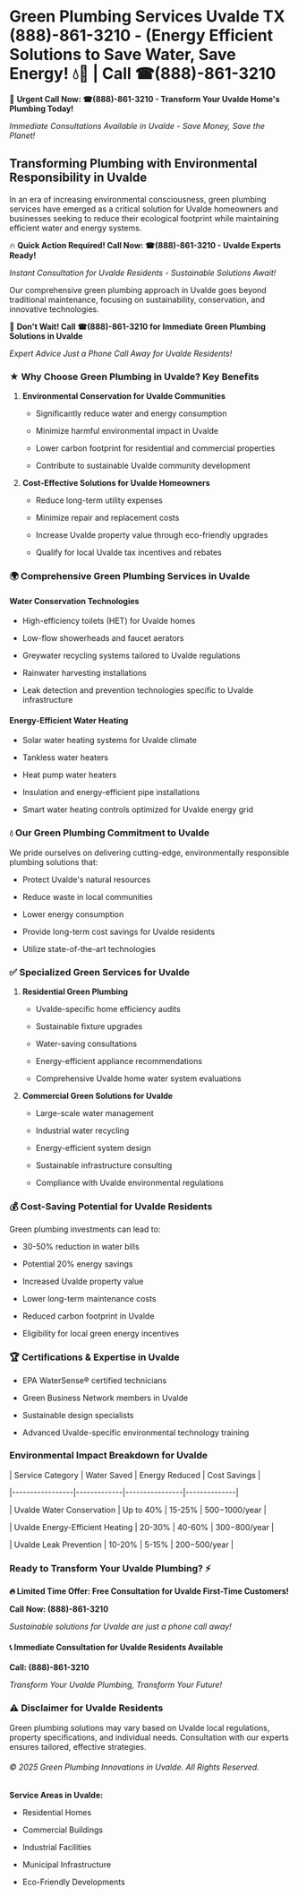 # Green Plumbing Services Uvalde TX (888)-861-3210 - (Energy Efficient Solutions to Save Water, Save Energy! 💧🌿 | Call ☎(888)-861-3210

🚨 **Urgent Call Now: ☎(888)-861-3210 - Transform Your Uvalde Home's Plumbing Today!**
*Immediate Consultations Available in Uvalde - Save Money, Save the Planet!*

## Transforming Plumbing with Environmental Responsibility in Uvalde

In an era of increasing environmental consciousness, green plumbing services have emerged as a critical solution for Uvalde homeowners and businesses seeking to reduce their ecological footprint while maintaining efficient water and energy systems. 

🔥 **Quick Action Required! Call Now: ☎(888)-861-3210 - Uvalde Experts Ready!**
*Instant Consultation for Uvalde Residents - Sustainable Solutions Await!*

Our comprehensive green plumbing approach in Uvalde goes beyond traditional maintenance, focusing on sustainability, conservation, and innovative technologies.

🚨 **Don't Wait! Call ☎(888)-861-3210 for Immediate Green Plumbing Solutions in Uvalde**
*Expert Advice Just a Phone Call Away for Uvalde Residents!*

### ★ Why Choose Green Plumbing in Uvalde? Key Benefits

1. **Environmental Conservation for Uvalde Communities** 
   - Significantly reduce water and energy consumption
   - Minimize harmful environmental impact in Uvalde
   - Lower carbon footprint for residential and commercial properties
   - Contribute to sustainable Uvalde community development

2. **Cost-Effective Solutions for Uvalde Homeowners** 
   - Reduce long-term utility expenses
   - Minimize repair and replacement costs
   - Increase Uvalde property value through eco-friendly upgrades
   - Qualify for local Uvalde tax incentives and rebates

### 🌍 Comprehensive Green Plumbing Services in Uvalde

#### Water Conservation Technologies
- High-efficiency toilets (HET) for Uvalde homes
- Low-flow showerheads and faucet aerators
- Greywater recycling systems tailored to Uvalde regulations
- Rainwater harvesting installations
- Leak detection and prevention technologies specific to Uvalde infrastructure

#### Energy-Efficient Water Heating
- Solar water heating systems for Uvalde climate
- Tankless water heaters
- Heat pump water heaters
- Insulation and energy-efficient pipe installations
- Smart water heating controls optimized for Uvalde energy grid

### 💧 Our Green Plumbing Commitment to Uvalde

We pride ourselves on delivering cutting-edge, environmentally responsible plumbing solutions that:
- Protect Uvalde's natural resources
- Reduce waste in local communities
- Lower energy consumption
- Provide long-term cost savings for Uvalde residents
- Utilize state-of-the-art technologies

### ✅ Specialized Green Services for Uvalde

1. **Residential Green Plumbing**
   - Uvalde-specific home efficiency audits
   - Sustainable fixture upgrades
   - Water-saving consultations
   - Energy-efficient appliance recommendations
   - Comprehensive Uvalde home water system evaluations

2. **Commercial Green Solutions for Uvalde**
   - Large-scale water management
   - Industrial water recycling
   - Energy-efficient system design
   - Sustainable infrastructure consulting
   - Compliance with Uvalde environmental regulations

### 💰 Cost-Saving Potential for Uvalde Residents

Green plumbing investments can lead to:
- 30-50% reduction in water bills
- Potential 20% energy savings
- Increased Uvalde property value
- Lower long-term maintenance costs
- Reduced carbon footprint in Uvalde
- Eligibility for local green energy incentives

### 🏆 Certifications & Expertise in Uvalde

- EPA WaterSense® certified technicians
- Green Business Network members in Uvalde
- Sustainable design specialists
- Advanced Uvalde-specific environmental technology training

### Environmental Impact Breakdown for Uvalde

| Service Category | Water Saved | Energy Reduced | Cost Savings |
|-----------------|-------------|----------------|--------------|
| Uvalde Water Conservation | Up to 40% | 15-25% | $500-$1000/year |
| Uvalde Energy-Efficient Heating | 20-30% | 40-60% | $300-$800/year |
| Uvalde Leak Prevention | 10-20% | 5-15% | $200-$500/year |

### Ready to Transform Your Uvalde Plumbing? ⚡

**🔥 Limited Time Offer: Free Consultation for Uvalde First-Time Customers!**

**Call Now: (888)-861-3210**
*Sustainable solutions for Uvalde are just a phone call away!*

#### 📞 Immediate Consultation for Uvalde Residents Available

**Call: (888)-861-3210**
*Transform Your Uvalde Plumbing, Transform Your Future!*

### ⚠️ Disclaimer for Uvalde Residents

Green plumbing solutions may vary based on Uvalde local regulations, property specifications, and individual needs. Consultation with our experts ensures tailored, effective strategies.

###### © 2025 Green Plumbing Innovations in Uvalde. All Rights Reserved.

**Service Areas in Uvalde:** 
- Residential Homes
- Commercial Buildings
- Industrial Facilities
- Municipal Infrastructure
- Eco-Friendly Developments